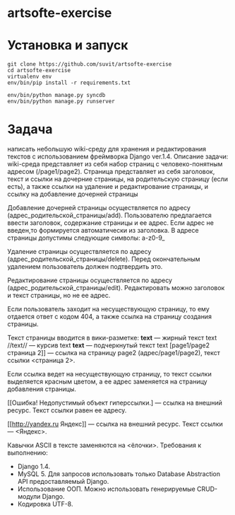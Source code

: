 artsofte-exercise
=================

Установка и запуск
================

    git clone https://github.com/suvit/artsofte-exercise
    cd artsofte-exercise
    virtualenv env
    env/bin/pip install -r requirements.txt

    env/bin/python manage.py syncdb
    env/bin/python manage.py runserver

Задача
=============
написать небольшую wiki-среду для хранения и редактирования текстов с использованием фреймворка Django ver.1.4.
Описание задачи: wiki-среда представляет из себя набор страниц с человеко-понятным адресом (/page1/page2). Страница представляет из  себя заголовок, текст и ссылки на дочерние страницы, на родительскую страницу (если есть), а также ссылки на удаление и редактирование страницы, и ссылку на добавление дочерней страницы

Добавление дочерней страницы осуществляется по адресу (адрес_родительской_страницы/add). Пользователю предлагается ввести заголовок, содержание страницы и ее адрес. Если адрес не введен,то формируется автоматически из заголовка. В адресе страницы допустимы следующие символы: a-z0-9_

Удаление страницы осуществляется по адресу (адрес_родительской_страницы/delete). Перед окончательным удалением пользователь должен подтвердить это.

Редактирование страницы осуществляется по адресу (адрес_родительской_страницы/edit). 
Редактировать можно заголовок и текст страницы, но не ее адрес.

Если пользователь заходит на несуществующую страницу, то ему отдается ответ с кодом 404, а также ссылка на страницу создания страницы.

Текст страницы вводится в вики-разметке:
**text** — жирный текст text
//text// — курсив text
__text__ — подчеркнутый текст text
[page1/page2 страница 2]] — ссылка на страницу page2 (адрес/page1/page2), текст ссылки <страница 2>.

Если ссылка ведет на несуществующую страницу, то текст ссылки выделяется красным цветом, а ее адрес заменяется на страницу добавления страницы.

[[Ошибка! Недопустимый объект гиперссылки.] — ссылка на внешний ресурс. Текст ссылки равен ее адресу.

[[http://yandex.ru Яндекс]] — ссылка на внешний ресурс. Текст ссылки —  <Яндекс>.

Кавычки ASCII в тексте заменяются на <ёлочки>.
Требования к выполнению:
   * Django 1.4.
   * MySQL 5. Для запросов использовать только Database Abstraction API предоставляемый Django.
   * Использование ООП. Можно использовать генерируемые CRUD-модули Django.
   * Кодировка UTF-8.
